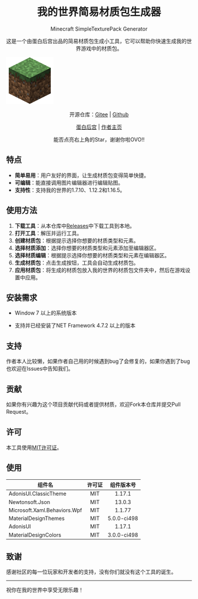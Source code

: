 <center>
	<h1>我的世界简易材质包生成器</h1>
</center>

<center>
	<p>Minecraft SimpleTexturePack Generator</p>
</center>

<center>
	<p>这是一个由蛋白后宫出品的简易材质包生成小工具，它可以帮助你快速生成我的世界游戏中的材质包。</p>
</center>

![pack.png](./pack.png)


<center>
	<p>开源仓库：<a href="https://gitee.com/dbhg/Minecraft_SimpleTexturePack_Generator">Gitee</a> | <a href="https://github.com/dbhg-studio/Minecraft_SimpleTexturePack_Generator">Github</a></p>
</center>


<center>
	<p><a href="https://dbhg.top">蛋白后宫</a> | <a href="https://alwolf.cn">作者主页</a></p>
</center>

<center>
	<p>能否点亮右上角的Star，谢谢你啦OVO!!</p>
</center>

## 特点

- **简单易用**：用户友好的界面，让生成材质包变得简单快捷。
- **可编辑**：能直接调用图片编辑器进行编辑贴图。
- **支持性**：支持我的世界的1.7.10、1.12.2和1.16.5。

## 使用方法

1. **下载工具**：从本仓库中[Releases](releases)中下载工具到本地。
2. **打开工具**：解压并运行工具。
3. **创建材质包**：根据提示选择你想要的材质类型和元素。
4. **选择材质添加**：选择你想要的材质类型和元素添加至编辑器区。
5. **选择材质编辑**：根据提示选择你想要的材质类型和元素在编辑器区。
6. **生成材质包**：点击生成按钮，工具会自动生成材质包。
7. **应用材质包**：将生成的材质包放入我的世界的材质包文件夹中，然后在游戏设置中应用。

## 安装需求

- Window 7 以上的系统版本

- 支持并已经安装了NET Framework 4.7.2 以上的版本

## 支持

作者本人比较懒，如果作者自己用的时候遇到bug了会修复的，如果你遇到了bug也欢迎在Issues中告知我们。

## 贡献

如果你有兴趣为这个项目贡献代码或者提供材质，欢迎Fork本仓库并提交Pull Request。

## 许可

本工具使用[MIT许可证](LICENSE)。

## 使用

| 组件名                      | 许可证 | 组件版本号 |
|---------------------------|:--------:|:---------:|
| AdonisUI.ClassicTheme     | MIT      | 1.17.1    |
| Newtonsoft.Json           | MIT      | 13.0.3    |
| Microsoft.Xaml.Behaviors.Wpf | MIT      | 1.1.77     |
| MaterialDesignThemes      | MIT      | 5.0.0-ci498 |
| AdonisUI                  | MIT      | 1.17.1    |
| MaterialDesignColors      | MIT      | 3.0.0-ci498 |

## 致谢

感谢社区的每一位玩家和开发者的支持，没有你们就没有这个工具的诞生。

---

祝你在我的世界中享受无限乐趣！
